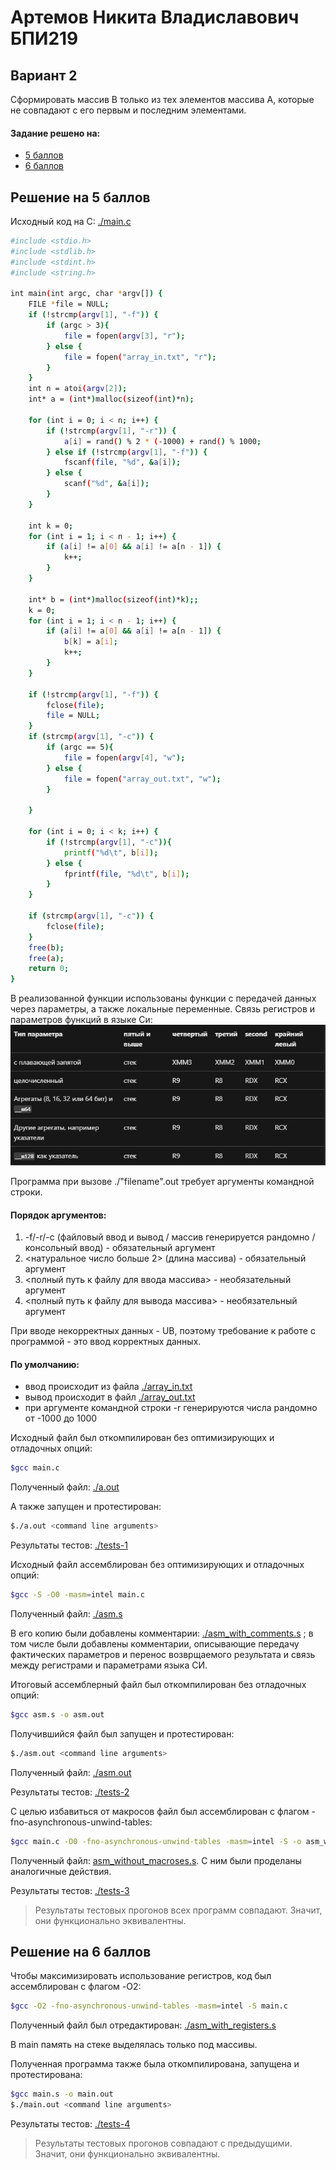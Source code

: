 # Артемов Никита Владиславович БПИ219
## Вариант 2

Сформировать массив B только из тех элементов массива А, которые
не совпадают с его первым и последним элементами.

#### Задание решено на:
- [5 баллов]()
- [6 баллов]()

## Решение на 5 баллов
Исходный код на C: [./main.c](./main.c)
```sh
#include <stdio.h>
#include <stdlib.h>
#include <stdint.h>
#include <string.h>

int main(int argc, char *argv[]) {
    FILE *file = NULL;
    if (!strcmp(argv[1], "-f")) {
        if (argc > 3){
            file = fopen(argv[3], "r");
        } else {
            file = fopen("array_in.txt", "r");
        }
    }
    int n = atoi(argv[2]);
    int* a = (int*)malloc(sizeof(int)*n);
    
    for (int i = 0; i < n; i++) {
        if (!strcmp(argv[1], "-r")) {
            a[i] = rand() % 2 * (-1000) + rand() % 1000;
        } else if (!strcmp(argv[1], "-f")) {
            fscanf(file, "%d", &a[i]);
        } else {
            scanf("%d", &a[i]);
        }
    }
    
    int k = 0;
    for (int i = 1; i < n - 1; i++) {
        if (a[i] != a[0] && a[i] != a[n - 1]) {
            k++;
        }
    }
    
    int* b = (int*)malloc(sizeof(int)*k);;
    k = 0;
    for (int i = 1; i < n - 1; i++) {
        if (a[i] != a[0] && a[i] != a[n - 1]) {
            b[k] = a[i];
            k++;
        }
    }

    if (!strcmp(argv[1], "-f")) {
        fclose(file);
        file = NULL;
    }
    if (strcmp(argv[1], "-c")) {
        if (argc == 5){
            file = fopen(argv[4], "w");
        } else {
            file = fopen("array_out.txt", "w");
        }
        
    }
    
    for (int i = 0; i < k; i++) {
        if (!strcmp(argv[1], "-c")){
            printf("%d\t", b[i]);
        } else {
            fprintf(file, "%d\t", b[i]);
        }
    }
    
    if (strcmp(argv[1], "-c")) {
        fclose(file);
    }
    free(b);
    free(a);
    return 0;
}
```

В реализованной функции использованы функции с передачей данных через параметры, а также локальные переменные.
Связь регистров и параметров функций в языке Си: ![img.jpg](img.jpg)

Программа при вызове ./"filename".out требует аргументы командной строки.

#### Порядок аргументов:
1. -f/-r/-с (файловый ввод и вывод / массив генерируется рандомно / консольный ввод) - обязательный аргумент
2. <натуральное число больше 2> (длина массива) - обязательный аргумент
3. <полный путь к файлу для ввода массива> - необязательный аргумент
4. <полный путь к файлу для вывода массива> - необязательный аргумент

При вводе некорректных данных - UB, поэтому требование к работе с программой - это ввод корректных данных.

#### По умолчанию:
- ввод происходит из файла [./array_in.txt](./array_in.txt)
- вывод происходит в файл [./array_out.txt](./array_out.txt)
- при аргументе командной строки -r генерируются числа рандомно от -1000 до 1000

Исходный файл был откомпилирован без оптимизирующих и отладочных опций:
```sh
$gcc main.c
```
Полученный файл: [./a.out](./a.out)

А также запущен и протестирован:
```sh
$./a.out <command line arguments>
```
Результаты тестов: [./tests-1](./tests-1)

Исходный файл ассемблирован без оптимизирующих и отладочных опций:
```sh
$gcc -S -O0 -masm=intel main.c
```
Полученный файл: [./asm.s](./asm.s )

В его копию были добавлены комментарии: [./asm_with_comments.s](./asm_with_comments.s )
; в том числе были добавлены комментарии, описывающие передачу фактических параметров и перенос возврщаемого результата и связь между регистрами и параметрами языка СИ.

Итоговый ассемблерный файл был откомпилирован без отладочных опций:
```sh
$gcc asm.s -o asm.out
```
Получившийся файл был запущен и протестирован:
```sh
$./asm.out <command line arguments>
```
Полученный файл: [./asm.out](./asm.out)

Результаты тестов:  [./tests-2](./tests-2)

С целью избавиться от макросов файл был ассемблирован с флагом -fno-asynchronous-unwind-tables:
```sh
$gcc main.c -O0 -fno-asynchronous-unwind-tables -masm=intel -S -o asm_without_macroses.s
```
Полученный файл: [asm_without_macroses.s](asm_without_macroses.s ). 
С ним были проделаны аналогичные действия.

Результаты тестов:  [./tests-3](./tests-3)

> Результаты тестовых прогонов всех программ совпадают.
> Значит, они функционально эквивалентны.

## Решение на 6 баллов

Чтобы максимизировать использование регистров, код был ассемблирован с флагом -O2:
```sh
$gcc -O2 -fno-asynchronous-unwind-tables -masm=intel -S main.c
```

Полученный файл был отредактирован: [./asm_with_registers.s](./asm_with_registers.s)

В main память на стеке выделялась только под массивы.

Полученная программа также была откомпилирована, запущена и протестирована:
```sh
$gcc main.s -o main.out
$./main.out <command line arguments>
```

Результаты тестов: [./tests-4](./tests-4)

> Результаты тестовых прогонов совпадают с предыдущими.
> Значит, они функционально эквивалентны.
